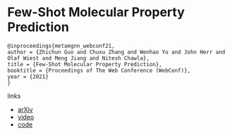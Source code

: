 # Few-Shot Molecular Property Prediction

```
@inproceedings{metamgnn_webconf21,
author = {Zhichun Guo and Chuxu Zhang and Wenhao Yu and John Herr and Olaf Wiest and Meng Jiang and Nitesh Chawla},
title = {Few-Shot Molecular Property Prediction},
booktitle = {Proceedings of The Web Conference (WebConf)},
year = {2021}
}
```

links
- [arXiv](https://arxiv.org/abs/2102.07916)
- [video](https://www.youtube.com/watch?v=U5KjhbqG5rU)
- [code](https://github.com/zhichunguo/Meta-MGNN)